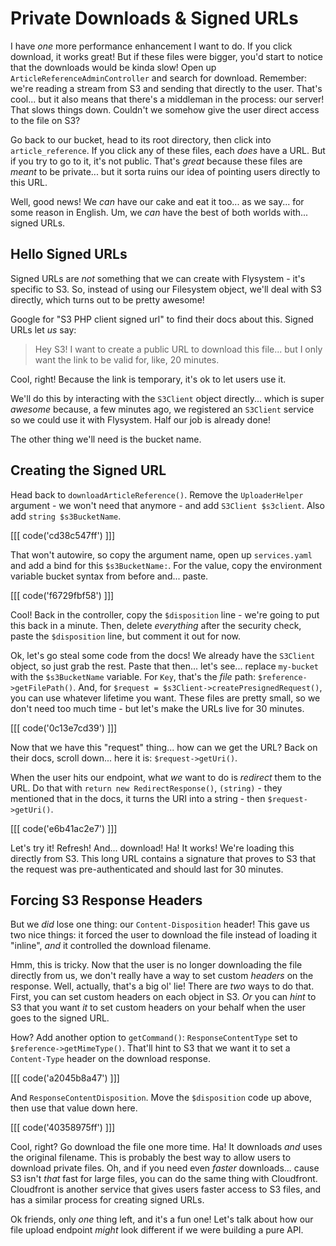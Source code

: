 # Private Downloads & Signed URLs

I have *one* more performance enhancement I want to do. If you click download,
it works great! But if these files were bigger, you'd start to notice that the
downloads would be kinda slow! Open up `ArticleReferenceAdminController` and search
for download. Remember: we're reading a stream from S3 and sending that directly
to the user. That's cool... but it also means that there's a middleman in the process:
our server! That slows things down. Couldn't we somehow give the user direct access
to the file on S3?

Go back to our bucket, head to its root directory, then click into `article_reference`.
If you click any of these files, each *does* have a URL. But if you try to go to
it, it's not public. That's *great* because these files are *meant* to be private...
but it sorta ruins our idea of pointing users directly to this URL.

Well, good news! We *can* have our cake and eat it too... as we say... for some
reason in English. Um, we *can* have the best of both worlds with... signed URLs.

## Hello Signed URLs

Signed URLs are *not* something that we can create with Flysystem - it's specific
to S3. So, instead of using our Filesystem object, we'll deal with S3 directly,
which turns out to be pretty awesome!

Google for "S3 PHP client signed url" to find their docs about this. Signed URLs
let *us* say:

> Hey S3! I want to create a public URL to download this file... but I only want
> the link to be valid for, like, 20 minutes.

Cool, right! Because the link is temporary, it's ok to let users use it.

We'll do this by interacting with the `S3Client` object directly... which is super
*awesome* because, a few minutes ago, we registered an `S3Client` service so we
could use it with Flysystem. Half our job is already done!

The other thing we'll need is the bucket name.

## Creating the Signed URL

Head back to `downloadArticleReference()`. Remove the `UploaderHelper` argument -
we won't need that anymore - and add `S3Client $s3client`. Also add `string $s3BucketName`.

[[[ code('cd38c547ff') ]]]

That won't autowire, so copy the argument name, open up `services.yaml` and add a
bind for this `$s3BucketName:`. For the value, copy the environment variable bucket
syntax from before and... paste.

[[[ code('f6729fbf58') ]]]

Cool! Back in the controller, copy the `$disposition` line - we're going to put
this back in a minute. Then, delete *everything* after the security check, paste
the `$disposition` line, but comment it out for now.

Ok, let's go steal some code from the docs! We already have the `S3Client` object,
so just grab the rest. Paste that then... let's see... replace `my-bucket` with
the `$s3BucketName` variable. For `Key`, that's the *file* path:
`$reference->getFilePath()`. And, for `$request = $s3Client->createPresignedRequest()`,
you can use whatever lifetime you want. These files are pretty small, so we don't
need too much time - but let's make the URLs live for 30 minutes.

[[[ code('0c13e7cd39') ]]]

Now that we have this "request" thing... how can we get the URL? Back on their docs,
scroll down... here it is: `$request->getUri()`.

When the user hits our endpoint, what *we* want to do is *redirect* them to the
URL. Do that with `return new RedirectResponse()`, `(string)` - they mentioned
that in the docs, it turns the URI into a string - then `$request->getUri()`.

[[[ code('e6b41ac2e7') ]]]

Let's try it! Refresh! And... download! Ha! It works! We're loading this directly
from S3. This long URL contains a signature that proves to S3 that the request
was pre-authenticated and should last for 30 minutes.

## Forcing S3 Response Headers

But we *did* lose one thing: our `Content-Disposition` header! This gave us two
nice things: it forced the user to download the file instead of loading it "inline",
*and* it controlled the download filename.

Hmm, this is tricky. Now that the user is no longer downloading the file directly
from us, we don't really have a way to set custom *headers* on the response. Well,
actually, that's a big ol' lie! There are *two* ways to do that. First, you can set
custom headers on each object in S3. *Or* you can *hint* to S3 that you want *it*
to set custom headers on your behalf when the user goes to the signed URL.

How? Add another option to `getCommand()`: `ResponseContentType` set to
`$reference->getMimeType()`. That'll hint to S3 that we want it to set a `Content-Type`
header on the download response. 

[[[ code('a2045b8a47') ]]]

And `ResponseContentDisposition`. Move the `$disposition` code up above, then 
use that value down here.

[[[ code('40358975ff') ]]]

Cool, right? Go download the file one more time. Ha! It downloads *and* uses the
original filename. This is probably the best way to allow users to download private
files. Oh, and if you need even *faster* downloads... cause S3 isn't *that* fast
for large files, you can do the same thing with Cloudfront. Cloudfront is another
service that gives users faster access to S3 files, and has a similar process for
creating signed URLs.

Ok friends, only *one* thing left, and it's a fun one! Let's talk about how our
file upload endpoint *might* look different if we were building a pure API.
